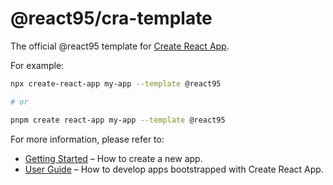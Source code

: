 # @react95/cra-template

The official @react95 template for [Create React App](https://github.com/facebook/create-react-app).

For example:

```sh
npx create-react-app my-app --template @react95

# or

pnpm create react-app my-app --template @react95
```

For more information, please refer to:

- [Getting Started](https://create-react-app.dev/docs/getting-started) – How to create a new app.
- [User Guide](https://create-react-app.dev) – How to develop apps bootstrapped with Create React App.
